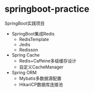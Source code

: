 # springboot-practice
SpringBoot实践项目
- SpringBoot集成Redis
   - RedisTemplate
   - Jedis
   - Redisson
- Spring Cache
   - Redis+Caffeine多级缓存设计
   - 自定义CacheManager
- Spring ORM
   - Mybatis多数据源配置
   - HikariCP数据库连接池
 